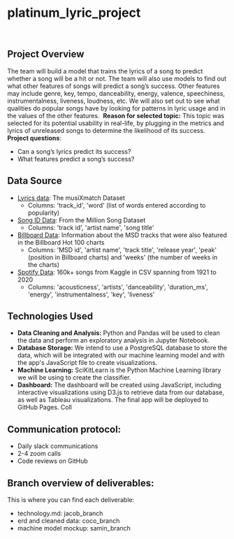 # platinum_lyric_project
​
## Project Overview
The team will build a model that trains the lyrics of a song to predict whether a song will be a hit or not. The team will also use models to find out what other features of songs will predict a song’s success. Other features may include genre, key, tempo, danceability, energy, valence, speechiness, instrumentalness, liveness, loudness, etc. We will also set out to see what qualities do popular songs have by looking for patterns in lyric usage and in the values of the other features.
​
__Reason for selected topic:__ This topic was selected for its potential usability in real-life, by plugging in the metrics and lyrics of unreleased songs to determine the likelihood of its success.
​
__Project questions__: 
- Can a song’s lyrics predict its success? 
- What features predict a song’s success?
​
## Data Source
* [Lyrics data](http://millionsongdataset.com/musixmatch/): The musiXmatch Dataset
    - Columns: 'track_id', 'word' (list of words entered according to popularity)
* [Song ID Data](http://millionsongdataset.com/pages/getting-dataset/): From the Million Song Dataset
    - Columns: 'track id', 'artist name', 'song title'
* [Billboard Data](): Information about the MSD tracks that were also featured in the Billboard Hot 100 charts
    - Columns: 'MSD id', 'artist name', 'track title', 'release year', 'peak' (position in Billboard charts) and 'weeks' (the number of weeks in the charts)
* [Spotify Data](https://www.kaggle.com/yamaerenay/spotify-dataset-19212020-160k-tracks): 160k+ songs from Kaggle in CSV spanning from 1921 to 2020
    - Columns: 'acousticness', 'artists', 'danceability', 'duration_ms', 'energy', 'instrumentalness', 'key', 'liveness'
​
## Technologies Used
* __Data Cleaning and Analysis:__
Python and Pandas will be used to clean the data and perform an exploratory analysis in Jupyter Notebook.
​
* __Database Storage:__
We intend to use a PostgreSQL database to store the data, which will be integrated with our machine learning model and with the app's JavaScript file to create visualizations.
​
* __Machine Learning:__
SciKitLearn is the Python Machine Learning library we will be using to create the classifier.
​
* __Dashboard:__
The dashboard will be created using JavaScript, including interactive visualizations using D3.js to retrieve data from our database, as well as Tableau visualizations. The final app will be deployed to GitHub Pages.
Coll

## Communication protocol:
- Daily slack communications
- 2-4 zoom calls 
- Code reviews on GitHub

## Branch overview of deliverables:
This is where you can find each deliverable:
- technology.md: jacob_branch
- erd and cleaned data: coco_branch
- machine model mockup: samin_branch